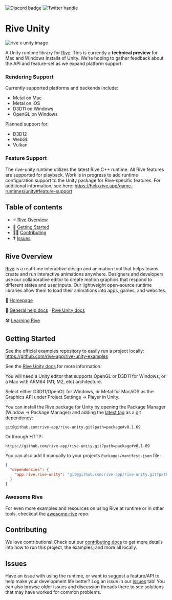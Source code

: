 ![Discord badge](https://img.shields.io/discord/532365473602600965)
![Twitter handle](https://img.shields.io/twitter/follow/rive_app.svg?style=social&label=Follow)

# Rive Unity

![rive x unity image](https://github.com/rive-app/rive/assets/13705472/65130bf0-dff8-49cd-ae3a-9abe159c4b20)

A Unity runtime library for [Rive](https://rive.app). This is currently a **technical preview** for Mac and Windows installs of Unity. We're hoping to gather feedback about the API and feature-set as we expand platform support.

### Rendering Support

Currently supported platforms and backends include:

- Metal on Mac
- Metal on iOS
- D3D11 on Windows
- OpenGL on Windows

Planned support for:

- D3D12
- WebGL
- Vulkan

### Feature Support

The rive-unity runtime utilizes the latest Rive C++ runtime. All Rive features are supported for playback. Work is in progress to add runtime configuration support to the Unity package for Rive-specific features. For additional information, see here: https://help.rive.app/game-runtimes/unity#feature-support

## Table of contents

- ⭐️ [Rive Overview](#rive-overview)
- 🚀 [Getting Started](#getting-started)
- 👨‍💻 [Contributing](#contributing)
- ❓ [Issues](#issues)

## Rive Overview

[Rive](https://rive.app) is a real-time interactive design and animation tool that helps teams
create and run interactive animations anywhere. Designers and developers use our collaborative
editor to create motion graphics that respond to different states and user inputs. Our lightweight
open-source runtime libraries allow them to load their animations into apps, games, and websites.

🏡 [Homepage](https://rive.app/)

📘 [General help docs](https://help.rive.app/) · [Rive Unity docs](https://help.rive.app/game-runtimes/unity)

🛠 [Learning Rive](https://rive.app/learn-rive/)

## Getting Started

See the official examples repository to easily run a project locally: https://github.com/rive-app/rive-unity-examples

See the [Rive Unity docs](https://help.rive.app/game-runtimes/unity) for more information.

You will need a Unity editor that supports OpenGL or D3D11 for Windows, or a Mac with ARM64 (M1, M2, etc) architecture.

Select either D3D11/OpenGL for Windows, or Metal for Mac/iOS as the Graphics API under Project Settings -> Player in Unity.

You can install the Rive package for Unity by opening the Package Manager (Window -> Package Manager) and adding the [latest tag](https://github.com/rive-app/rive-unity/tags) as a git dependency:

```
git@github.com:rive-app/rive-unity.git?path=package#v0.1.69
```

Or through HTTP:
```
https://github.com/rive-app/rive-unity.git?path=package#v0.1.69
```

You can also add it manually to your projects `Packages/manifest.json` file:

```json
{
  "dependencies": {
    "app.rive.rive-unity": "git@github.com:rive-app/rive-unity.git?path=package#v0.1.69",
  }
}
```

### Awesome Rive

For even more examples and resources on using Rive at runtime or in other tools, checkout the [awesome-rive](https://github.com/rive-app/awesome-rive) repo.

## Contributing

We love contributions! Check out our [contributing docs](./CONTRIBUTING.md) to get more details into how to run this project, the examples, and more all locally.

## Issues

Have an issue with using the runtime, or want to suggest a feature/API to help make your development
life better? Log an issue in our [issues](https://github.com/rive-app/rive-unity/issues) tab! You
can also browse older issues and discussion threads there to see solutions that may have worked for
common problems.
